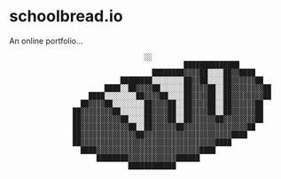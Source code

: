 # schoolbread.io
An online portfolio...
                                                                                        
                                                                                        
                                                                                        
                                                                                        
                                                                                        
                                                                                        
                                      ░░                                                
                                                ██████████████                          
                                        ████████▓▓▓▓██░░░░██▓▓████                      
                                ████████░░░░░░░░██▓▓██░░░░██▓▓▓▓▓▓██                    
                            ████░░██▓▓▓▓██░░░░░░██▓▓▓▓██░░██▓▓▓▓▓▓▓▓██                  
                        ████░░░░░░░░██▓▓▓▓██░░░░██▓▓▓▓██░░██▓▓▓▓▓▓▓▓██                  
                      ██▓▓▓▓██░░░░░░░░██▓▓▓▓██░░██▓▓▓▓██░░██▓▓▓▓▓▓██                    
                    ██▓▓▓▓▓▓▓▓██░░░░░░██▓▓▓▓██░░██▓▓▓▓██░░██▓▓▓▓▓▓██                    
                    ██▓▓▓▓▓▓▓▓▓▓██░░░░██▓▓▓▓██░░██▓▓▓▓▓▓██▓▓▓▓▓▓▓▓██                    
                    ██▓▓▓▓▓▓▓▓▓▓▓▓██░░██▓▓▓▓▓▓██▓▓▓▓▓▓▓▓▓▓▓▓▓▓▓▓██                      
                    ██▓▓▓▓▓▓▓▓▓▓▓▓▓▓██▓▓▓▓▓▓▓▓▓▓▓▓▓▓▓▓▓▓▓▓▓▓████                        
                    ██▓▓▓▓▓▓▓▓▓▓▓▓▓▓▓▓▓▓▓▓▓▓▓▓▓▓▓▓▓▓▓▓▓▓████                            
                      ████▓▓▓▓▓▓▓▓▓▓▓▓▓▓▓▓▓▓▓▓▓▓▓▓▓▓████                                
                          ████████▓▓▓▓▓▓▓▓▓▓▓▓██████                                    
                                  ████████████                                          
                                                                                        
                                                                                        
                                                                                        
                                                                                        
                                                                                        
                                                                                        
                                                                                        
                                                                                        

